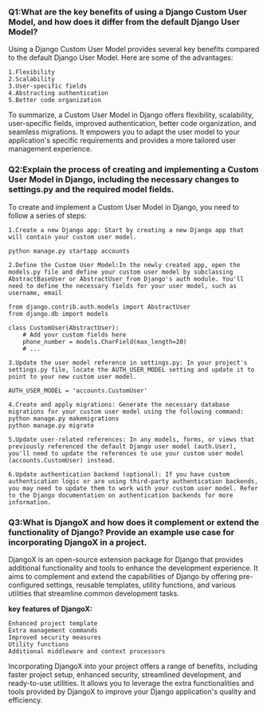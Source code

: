 ### Q1:What are the key benefits of using a Django Custom User Model, and how does it differ from the default Django User Model?
Using a Django Custom User Model provides several key benefits compared to the default Django User Model. Here are some of the advantages:
```
1.Flexibility
2.Scalability
3.User-specific fields
4.Abstracting authentication
5.Better code organization
```
To summarize, a Custom User Model in Django offers flexibility, scalability, user-specific fields, improved authentication, better code organization, and seamless migrations. It empowers you to adapt the user model to your application's specific requirements and provides a more tailored user management experience.

### Q2:Explain the process of creating and implementing a Custom User Model in Django, including the necessary changes to settings.py and the required model fields.
To create and implement a Custom User Model in Django, you need to follow a series of steps:
```
1.Create a new Django app: Start by creating a new Django app that will contain your custom user model.

python manage.py startapp accounts

```
```
2.Define the Custom User Model:In the newly created app, open the models.py file and define your custom user model by subclassing AbstractBaseUser or AbstractUser from Django's auth module. You'll need to define the necessary fields for your user model, such as username, email

from django.contrib.auth.models import AbstractUser
from django.db import models

class CustomUser(AbstractUser):
    # Add your custom fields here
    phone_number = models.CharField(max_length=20)
    # ...

```
```
3.Update the user model reference in settings.py: In your project's settings.py file, locate the AUTH_USER_MODEL setting and update it to point to your new custom user model.

AUTH_USER_MODEL = 'accounts.CustomUser'

```
```
4.Create and apply migrations: Generate the necessary database migrations for your custom user model using the following command:
python manage.py makemigrations
python manage.py migrate

```
```
5.Update user-related references: In any models, forms, or views that previously referenced the default Django user model (auth.User), you'll need to update the references to use your custom user model (accounts.CustomUser) instead.
```
```
6.Update authentication backend (optional): If you have custom authentication logic or are using third-party authentication backends, you may need to update them to work with your custom user model. Refer to the Django documentation on authentication backends for more information.
```
### Q3:What is DjangoX and how does it complement or extend the functionality of Django? Provide an example use case for incorporating DjangoX in a project.
DjangoX is an open-source extension package for Django that provides additional functionality and tools to enhance the development experience. It aims to complement and extend the capabilities of Django by offering pre-configured settings, reusable templates, utility functions, and various utilities that streamline common development tasks.

**key features of DjangoX:**
```
Enhanced project template
Extra management commands
Improved security measures
Utility functions
Additional middleware and context processors
```
Incorporating DjangoX into your project offers a range of benefits, including faster project setup, enhanced security, streamlined development, and ready-to-use utilities. It allows you to leverage the extra functionalities and tools provided by DjangoX to improve your Django application's quality and efficiency.